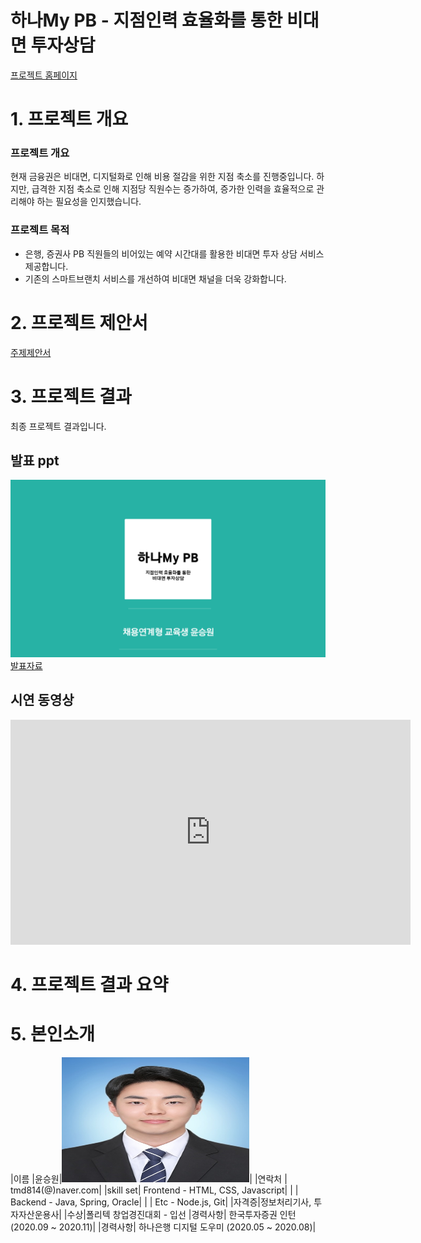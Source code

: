 # 하나My PB - 지점인력 효율화를 통한 비대면 투자상담

[프로젝트 홈페이지](https://koposoftware.github.io/2021_11_swyoon/)

# 1. 프로젝트 개요

### 프로젝트 개요
현재 금융권은 비대면, 디지털화로 인해 비용 절감을 위한 지점 축소를 진행중입니다. 하지만, 급격한 지점 축소로 인해 지점당 직원수는 증가하여, 증가한 인력을 효율적으로 관리해야 하는 필요성을 인지했습니다.

### 프로젝트 목적
- 은행, 증권사 PB 직원들의 비어있는 예약 시간대를 활용한 비대면 투자 상담 서비스 제공합니다.
- 기존의 스마트브랜치 서비스를 개선하여 비대면 채널을 더욱 강화합니다.

# 2. 프로젝트 제안서

   [주제제안서](/proposal.pdf)<br>
 

# 3. 프로젝트 결과
최종 프로젝트 결과입니다.
## 발표 ppt 
   <img src="메인.png"/>[발표자료](/최종PPT_윤승원.pdf)<br>

## 시연 동영상 

   <iframe id="ytplayer" type="text/html" width="640" height="360" src="https://www.youtube.com/embed/6LxbdIjWP04" frameborder="0"></iframe>

# 4. 프로젝트 결과 요약


# 5. 본인소개

|이름 |윤승원|<img src="/ysw.jpg" width="300px" height="200px">|
|연락처 | tmd814(@)naver.com|
|skill set| Frontend - HTML, CSS, Javascript|
| | Backend - Java, Spring, Oracle|
| | Etc - Node.js, Git|
|자격증|정보처리기사, 투자자산운용사|
|수상|폴리텍 창업경진대회 - 입선
|경력사항| 한국투자증권 인턴 (2020.09 ~ 2020.11)|
|경력사항| 하나은행 디지털 도우미 (2020.05 ~ 2020.08)|
